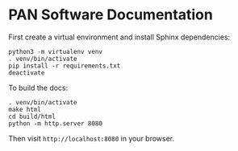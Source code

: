# PAN Software Documentation

First create a virtual environment and install Sphinx dependencies:
````
python3 -m virtualenv venv
. venv/bin/activate
pip install -r requirements.txt
deactivate
````

To build the docs:
````
. venv/bin/activate
make html
cd build/html
python -m http.server 8080
````

Then visit `http://localhost:8080` in your browser.